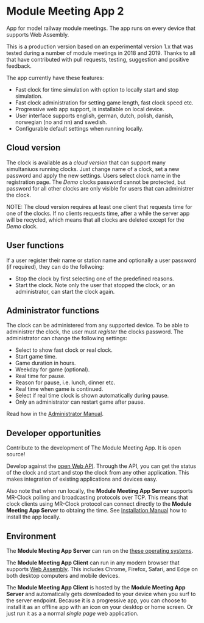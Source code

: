 # Module Meeting App 2
App for model railway module meetings. The app runs on every device that supports Web Assembly.

This is a production version based on an experimental version 1.x that was tested during a number of module meetings in 2018 and 2019. Thanks to all that have contributed with pull requests, testing, suggestion and positive feedback.

The app currently have these features:
* Fast clock for time simulation with option to locally start and stop simulation.
* Fast clock administration for setting game length, fast clock speed etc.
* Progressive web app support, is installable on local device.
* User interface supports english, german, dutch, polish, danish, norwegian (no and nn) and swedish.
* Configurable default settings when running locally.

## Cloud version
The clock is available as a *cloud version* that can support many simultaniuos running clocks.
Just change name of a clock, set a new password and apply the new settings. Users select clock name in the registration page.
The *Demo* clocks password cannot be protected, but password for all other clocks are only visible for users that can administrer the clock.

NOTE: The cloud version requires at least one client that requests time for one of the clocks.
If no clients requests time, after a while the server app will be recycled, which means that all clocks are deleted except for the *Demo* clock.

## User functions
If a user register their name or station name and optionally a user password (if required), they can do the follwoing:
* Stop the clock by first selecting one of the predefined reasons.
* Start the clock. Note only the user that stopped the clock, or an administrator, can start the clock again.

## Administrator functions
The clock can be administered from any supported device.
To be able to administrer the clock, the user must *register* the clocks password.
The administrator can change the following settings:
* Select to show fast clock or real clock.
* Start game time.
* Game duration in hours.
* Weekday for game (optional).
* Real time for pause.
* Reason for pause, i.e. lunch, dinner etc.
* Real time when game is continued.
* Select if real time clock is shown automatically during pause.
* Only an administrator can restart game after pause.

Read how in the [Administrator Manual](https://github.com/tellurianinteractive/Tellurian.Trains.ModuleMeetingApp/blob/master/MANUAL.md).

## Developer opportunities
Contribute to the development of The Module Meeting App. It is open source!

Develop against the [open Web API](https://github.com/tellurianinteractive/Tellurian.Trains.ModuleMeetingApp/blob/master/API.md).
Through the API, you can get the status of the clock and start and stop the clock from any other application.
This makes integration of existing applications and devices easy.

Also note that when run locally, the **Module Meeting App Server** supports MR-Clock polling and broadcasting protocols over TCP. 
This means that clock clients using MR-Clock protocol can connect directly to the **Module Meeting App Server** to obtaing the time.
See [Installation Manual](https://github.com/tellurianinteractive/Tellurian.Trains.ModuleMeetingApp/blob/master/INSTALLATION.md) how to install the app locally.

## Environment
The **Module Meeting App Server** can run on the [these operating systems](https://github.com/dotnet/core/blob/master/release-notes/3.1/3.1-supported-os.md).

The **Module Meeting App Client** can run in any modern browser that supports [Web Assembly](https://webassembly.org/). 
This includes Chrome, Firefox, Safari, and Edge on both desktop computers and mobile devices. 

The **Module Meeting App Client** is hosted by the **Module Meeting App Server** and automatically gets downloaded to your device
when you surf to the server endpoint. Because it is a progressive app, you can choose to install it as 
an offline app with an icon on your desktop or home screen. Or just run it as a a normal *single page* web application.

